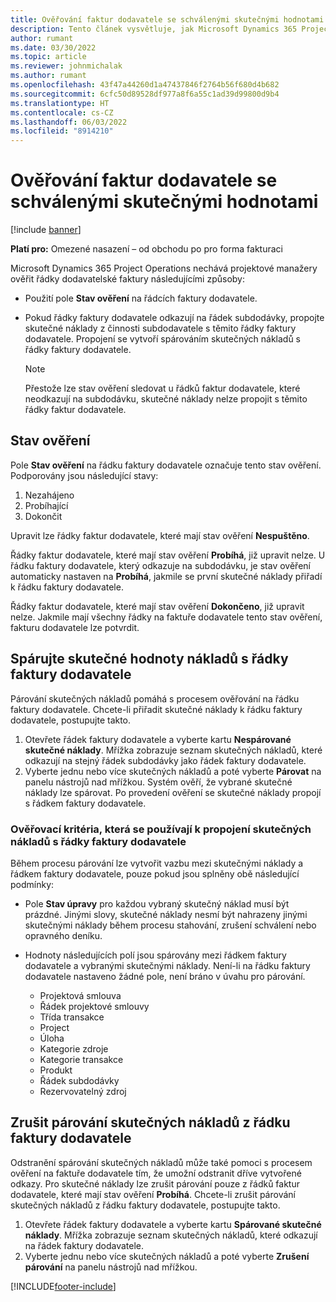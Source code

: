 ```yaml
---
title: Ověřování faktur dodavatele se schválenými skutečnými hodnotami
description: Tento článek vysvětluje, jak Microsoft Dynamics 365 Project Operations dovoluje projektovým manažerům ověřovat faktury dodavatelů se skutečnými údaji, které byly schváleny, když dodavatelé provedli práci a zaznamenali čas, a náklady a materiály, které členové projektového týmu použili.
author: rumant
ms.date: 03/30/2022
ms.topic: article
ms.reviewer: johnmichalak
ms.author: rumant
ms.openlocfilehash: 43f47a44260d1a47437846f2764b56f680d4b682
ms.sourcegitcommit: 6cfc50d89528df977a8f6a55c1ad39d99800d9b4
ms.translationtype: HT
ms.contentlocale: cs-CZ
ms.lasthandoff: 06/03/2022
ms.locfileid: "8914210"
---
```

# <a name="verification-of-vendor-invoices-with-approved-actuals"></a>Ověřování faktur dodavatele se schválenými skutečnými hodnotami

[!include [banner](../../includes/dataverse-preview.md)]

**Platí pro:** Omezené nasazení – od obchodu po pro forma fakturaci

Microsoft Dynamics 365 Project Operations nechává projektové manažery ověřit řádky dodavatelské faktury následujícími způsoby:

- Použití pole **Stav ověření** na řádcích faktury dodavatele.
- Pokud řádky faktury dodavatele odkazují na řádek subdodávky, propojte skutečné náklady z činnosti subdodavatele s těmito řádky faktury dodavatele. Propojení se vytvoří spárováním skutečných nákladů s řádky faktury dodavatele.

    > [!NOTE]
    > Přestože lze stav ověření sledovat u řádků faktur dodavatele, které neodkazují na subdodávku, skutečné náklady nelze propojit s těmito řádky faktur dodavatele.

## <a name="verification-status"></a>Stav ověření

Pole **Stav ověření** na řádku faktury dodavatele označuje tento stav ověření. Podporovány jsou následující stavy:

1. Nezahájeno
2. Probíhající
3. Dokončit

Upravit lze řádky faktur dodavatele, které mají stav ověření **Nespuštěno**.

Řádky faktur dodavatele, které mají stav ověření **Probíhá**, již upravit nelze. U řádku faktury dodavatele, který odkazuje na subdodávku, je stav ověření automaticky nastaven na **Probíhá**, jakmile se první skutečné náklady přiřadí k řádku faktury dodavatele.

Řádky faktur dodavatele, které mají stav ověření **Dokončeno**, již upravit nelze. Jakmile mají všechny řádky na faktuře dodavatele tento stav ověření, fakturu dodavatele lze potvrdit.

## <a name="match-cost-actuals-to-vendor-invoice-lines"></a>Spárujte skutečné hodnoty nákladů s řádky faktury dodavatele

Párování skutečných nákladů pomáhá s procesem ověřování na řádku faktury dodavatele. Chcete-li přiřadit skutečné náklady k řádku faktury dodavatele, postupujte takto.

1. Otevřete řádek faktury dodavatele a vyberte kartu **Nespárované skutečné náklady**. Mřížka zobrazuje seznam skutečných nákladů, které odkazují na stejný řádek subdodávky jako řádek faktury dodavatele.
2. Vyberte jednu nebo více skutečných nákladů a poté vyberte **Párovat** na panelu nástrojů nad mřížkou. Systém ověří, že vybrané skutečné náklady lze spárovat. Po provedení ověření se skutečné náklady propojí s řádkem faktury dodavatele.

### <a name="validation-criteria-that-are-used-to-link-cost-actuals-to-vendor-invoice-lines"></a>Ověřovací kritéria, která se používají k propojení skutečných nákladů s řádky faktury dodavatele

Během procesu párování lze vytvořit vazbu mezi skutečnými náklady a řádkem faktury dodavatele, pouze pokud jsou splněny obě následující podmínky:

- Pole **Stav úpravy** pro každou vybraný skutečný náklad musí být prázdné. Jinými slovy, skutečné náklady nesmí být nahrazeny jinými skutečnými náklady během procesu stahování, zrušení schválení nebo opravného deníku.
- Hodnoty následujících polí jsou spárovány mezi řádkem faktury dodavatele a vybranými skutečnými náklady. Není-li na řádku faktury dodavatele nastaveno žádné pole, není bráno v úvahu pro párování.

    - Projektová smlouva
    - Řádek projektové smlouvy
    - Třída transakce
    - Project
    - Úloha
    - Kategorie zdroje
    - Kategorie transakce
    - Produkt
    - Řádek subdodávky
    - Rezervovatelný zdroj

## <a name="unmatch-cost-actuals-from-a-vendor-invoice-line"></a>Zrušit párování skutečných nákladů z řádku faktury dodavatele

Odstranění spárování skutečných nákladů může také pomoci s procesem ověření na faktuře dodavatele tím, že umožní odstranit dříve vytvořené odkazy. Pro skutečné náklady lze zrušit párování pouze z řádků faktur dodavatele, které mají stav ověření **Probíhá**. Chcete-li zrušit párování skutečných nákladů z řádku faktury dodavatele, postupujte takto.

1. Otevřete řádek faktury dodavatele a vyberte kartu **Spárované skutečné náklady**. Mřížka zobrazuje seznam skutečných nákladů, které odkazují na řádek faktury dodavatele.
2. Vyberte jednu nebo více skutečných nákladů a poté vyberte **Zrušení párování** na panelu nástrojů nad mřížkou.

[!INCLUDE[footer-include](../../includes/footer-banner.md)]

